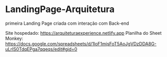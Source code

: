 # LandingPage-Arquitetura
primeira Landing Page criada com interação com Back-end

Site hospedado: https://arquiteturaexperience.netlify.app
Planilha do Sheet Monkey: https://docs.google.com/spreadsheets/d/1loF1mjsFoT5AoJgVDzDDA8G-uLrIS0TdqEPga7qqeqs/edit#gid=0

